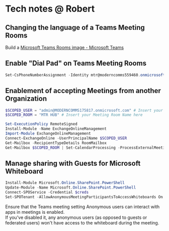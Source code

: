 
# Tech notes @ Robert

## Changing the language of a Teams Meeting Rooms

Build a [Microsoft Teams Rooms image - Microsoft Teams](https://learn.microsoft.com/en-us/microsoftteams/rooms/console#selecting-a-language)

## Enable "Dial Pad" on Teams Meeting Rooms

```powershell
Set-CsPhoneNumberAssignment -Identity mtr@moderncomms559460.onmicrosoft.com -EnterpriseVoiceEnabled $true
```

## Enablement of accepting Meetings from another Organization

```powershell
$SCOPED_USER = "admin@MODERNCOMMS175817.onmicrosoft.com" # Insert your Admin account here
$SCOPED_ROOM = "MTR HUB" # Insert your Meeting Room Name here

Set-ExecutionPolicy RemoteSigned
Install-Module -Name ExchangeOnlineManagement
Import-Module ExchangeOnlineManagement
Connect-ExchangeOnline -UserPrincipalName $SCOPED_USER
Get-Mailbox -RecipientTypeDetails RoomMailbox 
Get-Mailbox $SCOPED_ROOM | Set-CalendarProcessing -ProcessExternalMeetingMessages $true
```

## Manage sharing with Guests for Microsoft Whiteboard

```powershell
Install-Module Microsoft.Online.SharePoint.PowerShell
Update-Module -Name Microsoft.Online.SharePoint.PowerShell
Connect-SPOService -Credential $creds
Set-SPOTenant -AllowAnonymousMeetingParticipantsToAccessWhiteboards On
```

Ensure that the Teams meeting setting Anonymous users can interact with apps in meetings is enabled. <br>
If you've disabled it, any anonymous users (as opposed to guests or federated users) won't have access to the whiteboard during the meeting.

